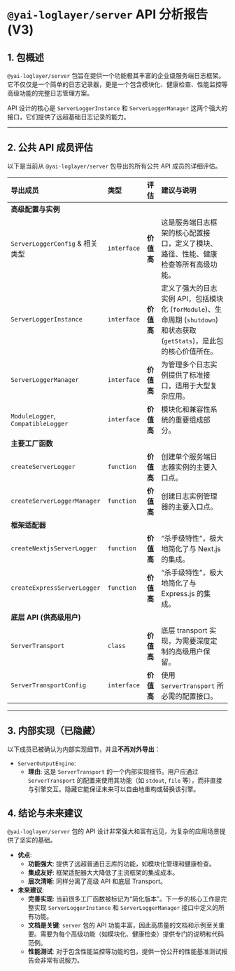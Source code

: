 # `@yai-loglayer/server` API 分析报告 (V3)

## 1. 包概述

`@yai-loglayer/server` 包旨在提供一个功能极其丰富的企业级服务端日志框架。它不仅仅是一个简单的日志记录器，更是一个包含模块化、健康检查、性能监控等高级功能的完整日志管理方案。

API 设计的核心是 `ServerLoggerInstance` 和 `ServerLoggerManager` 这两个强大的接口，它们提供了远超基础日志记录的能力。

---

## 2. 公共 API 成员评估

以下是当前从 `@yai-loglayer/server` 包导出的所有公共 API 成员的详细评估。

| 导出成员 | 类型 | 评估 | 建议与说明 |
| :--- | :--- | :--- | :--- |
| **高级配置与实例** |
| `ServerLoggerConfig` & 相关类型 | `interface` | **价值高** | 这是服务端日志框架的核心配置接口，定义了模块、路径、性能、健康检查等所有高级功能。 |
| `ServerLoggerInstance` | `interface` | **价值高** | 定义了强大的日志实例 API，包括模块化 (`forModule`)、生命周期 (`shutdown`) 和状态获取 (`getStats`)，是此包的核心价值所在。 |
| `ServerLoggerManager` | `interface` | **价值高** | 为管理多个日志实例提供了标准接口，适用于大型复杂应用。 |
| `ModuleLogger`, `CompatibleLogger` | `interface` | **价值高** | 模块化和兼容性系统的重要组成部分。 |
| **主要工厂函数** |
| `createServerLogger` | `function` | **价值高** | 创建单个服务端日志器实例的主要入口点。 |
| `createServerLoggerManager` | `function` | **价值高** | 创建日志实例管理器的主要入口点。 |
| **框架适配器** |
| `createNextjsServerLogger` | `function` | **价值高** | “杀手级特性”，极大地简化了与 Next.js 的集成。 |
| `createExpressServerLogger` | `function` | **价值高** | “杀手级特性”，极大地简化了与 Express.js 的集成。 |
| **底层 API (供高级用户)** |
| `ServerTransport` | `class` | **价值高** | 底层 transport 实现，为需要深度定制的高级用户保留。 |
| `ServerTransportConfig` | `interface` | **价值高** | 使用 `ServerTransport` 所必需的配置接口。 |

---

## 3. 内部实现（已隐藏）

以下成员已被确认为内部实现细节，并且**不再对外导出**：

*   `ServerOutputEngine`:
    *   **理由**: 这是 `ServerTransport` 的一个内部实现细节。用户应通过 `ServerTransport` 的配置来使用其功能（如 `stdout`, `file` 等），而非直接与引擎交互。隐藏它能保证未来可以自由地重构或替换该引擎。

## 4. 结论与未来建议

`@yai-loglayer/server` 包的 API 设计非常强大和富有远见，为复杂的应用场景提供了坚实的基础。

*   **优点**:
    *   **功能强大**: 提供了远超普通日志库的功能，如模块化管理和健康检查。
    *   **集成友好**: 框架适配器大大降低了主流框架的集成成本。
    *   **层次清晰**: 同样分离了高级 API 和底层 Transport。
*   **未来建议**:
    *   **完善实现**: 当前很多工厂函数被标记为“简化版本”。下一步的核心工作是完整实现 `ServerLoggerInstance` 和 `ServerLoggerManager` 接口中定义的所有功能。
    *   **文档是关键**: `server` 包的 API 功能丰富，因此高质量的文档和示例至关重要。需要为每个高级功能（如模块化、健康检查）提供专门的说明和代码范例。
    *   **性能测试**: 对于包含性能监控等功能的包，提供一份公开的性能基准测试报告会非常有说服力。 